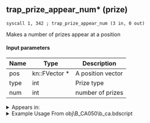 ## trap_prize_appear_num* (prize)

`syscall 1, 342 ; trap_prize_appear_num (3 in, 0 out)`

Makes a number of prizes appear at a position

#### Input parameters
| Name | Type | Description
|------|------|------------
| pos   | kn::FVector *   | A position vector
| type   | int   | Prize type
| num   | int   | number of prizes




<details>
	<summary>Appears in:</summary>
| filename | Entity (obj)
|----------|-------------
| obj\B_CA050\b_ca.bdscript       | ((B) Grim Reaper)          

</details>

<details>
	<summary>Example Usage From obj\B_CA050\b_ca.bdscript</summary>
```
L1121:
 pushFromFSp 4
 syscall 2, 92 ; trap_damage_is_finish (1 in, 1 out)
 jz L1152
 pushFromFWp W16
 jz L1150
 pushFromFSp 0
 syscall 1, 147 ; trap_obj_pos (1 in, 1 out)
 memcpyToSp 16, 16
 pushFromPSp 16
 pushImm 6
 pushImm 5
 syscall 1, 342 ; trap_prize_appear_num (3 in, 0 out)
 jmp L1150
```
</details>


